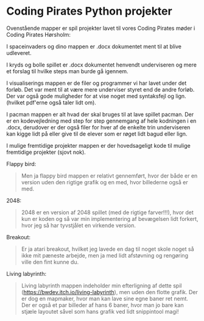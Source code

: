 # Coding Pirates Python projekter
Ovenstående mapper er spil projekter lavet til vores Coding Pirates møder i Coding Pirates Hørsholm:

I spaceinvaders og dino mappen er .docx dokumentet ment til at blive udleveret.

I kryds og bolle spillet er .docx dokumentet henvendt underviseren og mere et forslag til hvilke steps man burde gå igennem.

I visualiserings mappen er de filer og programmer vi har lavet under det forløb. Det var ment til at være mere underviser styret end de andre forløb. Der var også gode muligheder for at vise noget med syntaksfejl og lign. (hvilket pdf'erne også taler lidt om).

I pacman mappen er alt hvad der skal bruges til at lave spillet pacman. Der er en kodevejledning med step for step gennemgang af hele kodningen i en .docx, derudover er der også filer for hver af de enkelte trin underviseren kan kigge lidt på eller give til de elever som er røget lidt bagud eller lign.

I mulige fremtidige projekter mappen er der hovedsageligt kode til mulige fremtidige projekter (sjovt nok).

Flappy bird:
  
> Men ja flappy bird mappen er relativt gennemført, hvor der både er en version uden den rigtige grafik og en med, hvor billederne også er med.

2048:
  
> 2048 er en version af 2048 spillet (med de rigtige farver!!!), hvor det kun er koden og så var min implementering af bevægelsen lidt forkert, hvor jeg så har tyvstjålet en virkende version.

Breakout:
  
> Er ja atari breakout, hvilket jeg lavede en dag til noget skole noget så ikke mit pæneste arbejde, men ja med lidt afstøvning og rengøring ville den fint kunne du.

Living labyrinth:
  
> Living labyrinth mappen indeholder min efterligning af dette spil (https://bwdev.itch.io/living-labyrinth), men uden den flotte grafik. Der er dog en mapmaker, hvor man kan lave sine egne baner ret nemt. Der er også et par billeder af hans 6 baner, hvor man jo bare kan stjæle layoutet såvel som hans grafik ved lidt snippintool magi!
